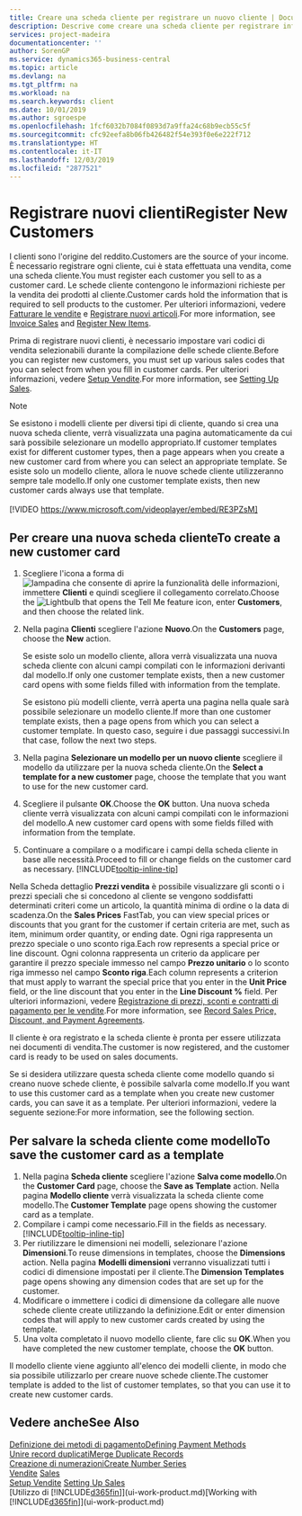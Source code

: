 ```yaml
---
title: Creare una scheda cliente per registrare un nuovo cliente | Documenti Microsoft
description: Descrive come creare una scheda cliente per registrare informazioni su ogni nuovo cliente a cui sono rivolte le vendite.
services: project-madeira
documentationcenter: ''
author: SorenGP
ms.service: dynamics365-business-central
ms.topic: article
ms.devlang: na
ms.tgt_pltfrm: na
ms.workload: na
ms.search.keywords: client
ms.date: 10/01/2019
ms.author: sgroespe
ms.openlocfilehash: 1fcf6032b7084f0893d7a9ffa24c68b9ecb55c5f
ms.sourcegitcommit: cfc92eefa8b06fb426482f54e393f0e6e222f712
ms.translationtype: HT
ms.contentlocale: it-IT
ms.lasthandoff: 12/03/2019
ms.locfileid: "2877521"
---
```

# <a name="register-new-customers"></a><span data-ttu-id="8a3b1-103">Registrare nuovi clienti</span><span class="sxs-lookup"><span data-stu-id="8a3b1-103">Register New Customers</span></span>
<span data-ttu-id="8a3b1-104">I clienti sono l'origine del reddito.</span><span class="sxs-lookup"><span data-stu-id="8a3b1-104">Customers are the source of your income.</span></span> <span data-ttu-id="8a3b1-105">È necessario registrare ogni cliente, cui è stata effettuata una vendita, come una scheda cliente.</span><span class="sxs-lookup"><span data-stu-id="8a3b1-105">You must register each customer you sell to as a customer card.</span></span> <span data-ttu-id="8a3b1-106">Le schede cliente contengono le informazioni richieste per la vendita dei prodotti al cliente.</span><span class="sxs-lookup"><span data-stu-id="8a3b1-106">Customer cards hold the information that is required to sell products to the customer.</span></span> <span data-ttu-id="8a3b1-107">Per ulteriori informazioni, vedere [Fatturare le vendite](sales-how-invoice-sales.md) e [Registrare nuovi articoli](inventory-how-register-new-items.md).</span><span class="sxs-lookup"><span data-stu-id="8a3b1-107">For more information, see [Invoice Sales](sales-how-invoice-sales.md) and [Register New Items](inventory-how-register-new-items.md).</span></span>  

<span data-ttu-id="8a3b1-108">Prima di registrare nuovi clienti, è necessario impostare vari codici di vendita selezionabili durante la compilazione delle schede cliente.</span><span class="sxs-lookup"><span data-stu-id="8a3b1-108">Before you can register new customers, you must set up various sales codes that you can select from when you fill in customer cards.</span></span> <span data-ttu-id="8a3b1-109">Per ulteriori informazioni, vedere [Setup Vendite](sales-setup-sales.md).</span><span class="sxs-lookup"><span data-stu-id="8a3b1-109">For more information, see [Setting Up Sales](sales-setup-sales.md).</span></span>

> [!NOTE]  
>   <span data-ttu-id="8a3b1-110">Se esistono i modelli cliente per diversi tipi di cliente, quando si crea una nuova scheda cliente, verrà visualizzata una pagina automaticamente da cui sarà possibile selezionare un modello appropriato.</span><span class="sxs-lookup"><span data-stu-id="8a3b1-110">If customer templates exist for different customer types, then a page appears when you create a new customer card from where you can select an appropriate template.</span></span> <span data-ttu-id="8a3b1-111">Se esiste solo un modello cliente, allora le nuove schede cliente utilizzeranno sempre tale modello.</span><span class="sxs-lookup"><span data-stu-id="8a3b1-111">If only one customer template exists, then new customer cards always use that template.</span></span>
<br><br>
> [!VIDEO https://www.microsoft.com/videoplayer/embed/RE3PZsM]

## <a name="to-create-a-new-customer-card"></a><span data-ttu-id="8a3b1-112">Per creare una nuova scheda cliente</span><span class="sxs-lookup"><span data-stu-id="8a3b1-112">To create a new customer card</span></span>
1. <span data-ttu-id="8a3b1-113">Scegliere l'icona a forma di ![lampadina che consente di aprire la funzionalità delle informazioni](media/ui-search/search_small.png "Informazioni sull'operazione che si desidera eseguire"), immettere **Clienti** e quindi scegliere il collegamento correlato.</span><span class="sxs-lookup"><span data-stu-id="8a3b1-113">Choose the ![Lightbulb that opens the Tell Me feature](media/ui-search/search_small.png "Tell me what you want to do") icon, enter **Customers**, and then choose the related link.</span></span>  
2. <span data-ttu-id="8a3b1-114">Nella pagina **Clienti** scegliere l'azione **Nuovo**.</span><span class="sxs-lookup"><span data-stu-id="8a3b1-114">On the **Customers** page, choose the **New** action.</span></span>

    <span data-ttu-id="8a3b1-115">Se esiste solo un modello cliente, allora verrà visualizzata una nuova scheda cliente con alcuni campi compilati con le informazioni derivanti dal modello.</span><span class="sxs-lookup"><span data-stu-id="8a3b1-115">If only one customer template exists, then a new customer card opens with some fields filled with information from the template.</span></span>

    <span data-ttu-id="8a3b1-116">Se esistono più modelli cliente, verrà aperta una pagina nella quale sarà possibile selezionare un modello cliente.</span><span class="sxs-lookup"><span data-stu-id="8a3b1-116">If more than one customer template exists, then a page opens from which you can select a customer template.</span></span> <span data-ttu-id="8a3b1-117">In questo caso, seguire i due passaggi successivi.</span><span class="sxs-lookup"><span data-stu-id="8a3b1-117">In that case, follow the next two steps.</span></span>
3. <span data-ttu-id="8a3b1-118">Nella pagina **Selezionare un modello per un nuovo cliente** scegliere il modello da utilizzare per la nuova scheda cliente.</span><span class="sxs-lookup"><span data-stu-id="8a3b1-118">On the **Select a template for a new customer** page, choose the template that you want to use for the new customer card.</span></span>
4. <span data-ttu-id="8a3b1-119">Scegliere il pulsante **OK**.</span><span class="sxs-lookup"><span data-stu-id="8a3b1-119">Choose the **OK** button.</span></span> <span data-ttu-id="8a3b1-120">Una nuova scheda cliente verrà visualizzata con alcuni campi compilati con le informazioni del modello.</span><span class="sxs-lookup"><span data-stu-id="8a3b1-120">A new customer card opens with some fields filled with information from the template.</span></span>  
5. <span data-ttu-id="8a3b1-121">Continuare a compilare o a modificare i campi della scheda cliente in base alle necessità.</span><span class="sxs-lookup"><span data-stu-id="8a3b1-121">Proceed to fill or change fields on the customer card as necessary.</span></span> [!INCLUDE[tooltip-inline-tip](includes/tooltip-inline-tip_md.md)]

<span data-ttu-id="8a3b1-122">Nella Scheda dettaglio **Prezzi vendita** è possibile visualizzare gli sconti o i prezzi speciali che si concedono al cliente se vengono soddisfatti determinati criteri come un articolo, la quantità minima di ordine o la data di scadenza.</span><span class="sxs-lookup"><span data-stu-id="8a3b1-122">On the **Sales Prices** FastTab, you can view special prices or discounts that you grant for the customer if certain criteria are met, such as item, minimum order quantity, or ending date.</span></span> <span data-ttu-id="8a3b1-123">Ogni riga rappresenta un prezzo speciale o uno sconto riga.</span><span class="sxs-lookup"><span data-stu-id="8a3b1-123">Each row represents a special price or line discount.</span></span> <span data-ttu-id="8a3b1-124">Ogni colonna rappresenta un criterio da applicare per garantire il prezzo speciale immesso nel campo **Prezzo unitario** o lo sconto riga immesso nel campo **Sconto riga**.</span><span class="sxs-lookup"><span data-stu-id="8a3b1-124">Each column represents a criterion that must apply to warrant the special price that you enter in the **Unit Price** field, or the line discount that you enter in the **Line Discount %** field.</span></span> <span data-ttu-id="8a3b1-125">Per ulteriori informazioni, vedere [Registrazione di prezzi, sconti e contratti di pagamento per le vendite](sales-how-record-sales-price-discount-payment-agreements.md).</span><span class="sxs-lookup"><span data-stu-id="8a3b1-125">For more information, see [Record Sales Price, Discount, and Payment Agreements](sales-how-record-sales-price-discount-payment-agreements.md).</span></span>

<span data-ttu-id="8a3b1-126">Il cliente è ora registrato e la scheda cliente è pronta per essere utilizzata nei documenti di vendita.</span><span class="sxs-lookup"><span data-stu-id="8a3b1-126">The customer is now registered, and the customer card is ready to be used on sales documents.</span></span>

<span data-ttu-id="8a3b1-127">Se si desidera utilizzare questa scheda cliente come modello quando si creano nuove schede cliente, è possibile salvarla come modello.</span><span class="sxs-lookup"><span data-stu-id="8a3b1-127">If you want to use this customer card as a template when you create new customer cards, you can save it as a template.</span></span> <span data-ttu-id="8a3b1-128">Per ulteriori informazioni, vedere la seguente sezione:</span><span class="sxs-lookup"><span data-stu-id="8a3b1-128">For more information, see the following section.</span></span>

## <a name="to-save-the-customer-card-as-a-template"></a><span data-ttu-id="8a3b1-129">Per salvare la scheda cliente come modello</span><span class="sxs-lookup"><span data-stu-id="8a3b1-129">To save the customer card as a template</span></span>
1. <span data-ttu-id="8a3b1-130">Nella pagina **Scheda cliente** scegliere l'azione **Salva come modello**.</span><span class="sxs-lookup"><span data-stu-id="8a3b1-130">On the **Customer Card** page, choose the **Save as Template** action.</span></span> <span data-ttu-id="8a3b1-131">Nella pagina **Modello cliente** verrà visualizzata la scheda cliente come modello.</span><span class="sxs-lookup"><span data-stu-id="8a3b1-131">The **Customer Template** page opens showing the customer card as a template.</span></span>
2. <span data-ttu-id="8a3b1-132">Compilare i campi come necessario.</span><span class="sxs-lookup"><span data-stu-id="8a3b1-132">Fill in the fields as necessary.</span></span> [!INCLUDE[tooltip-inline-tip](includes/tooltip-inline-tip_md.md)]
3. <span data-ttu-id="8a3b1-133">Per riutilizzare le dimensioni nei modelli, selezionare l'azione **Dimensioni**.</span><span class="sxs-lookup"><span data-stu-id="8a3b1-133">To reuse dimensions in templates, choose the **Dimensions** action.</span></span> <span data-ttu-id="8a3b1-134">Nella pagina **Modelli dimensioni** verranno visualizzati tutti i codici di dimensione impostati per il cliente.</span><span class="sxs-lookup"><span data-stu-id="8a3b1-134">The **Dimension Templates** page opens showing any dimension codes that are set up for the customer.</span></span>
4. <span data-ttu-id="8a3b1-135">Modificare o immettere i codici di dimensione da collegare alle nuove schede cliente create utilizzando la definizione.</span><span class="sxs-lookup"><span data-stu-id="8a3b1-135">Edit or enter dimension codes that will apply to new customer cards created by using the template.</span></span>  
5. <span data-ttu-id="8a3b1-136">Una volta completato il nuovo modello cliente, fare clic su **OK**.</span><span class="sxs-lookup"><span data-stu-id="8a3b1-136">When you have completed the new customer template, choose the **OK** button.</span></span>

<span data-ttu-id="8a3b1-137">Il modello cliente viene aggiunto all'elenco dei modelli cliente, in modo che sia possibile utilizzarlo per creare nuove schede cliente.</span><span class="sxs-lookup"><span data-stu-id="8a3b1-137">The customer template is added to the list of customer templates, so that you can use it to create new customer cards.</span></span>

## <a name="see-also"></a><span data-ttu-id="8a3b1-138">Vedere anche</span><span class="sxs-lookup"><span data-stu-id="8a3b1-138">See Also</span></span>
[<span data-ttu-id="8a3b1-139">Definizione dei metodi di pagamento</span><span class="sxs-lookup"><span data-stu-id="8a3b1-139">Defining Payment Methods</span></span>](finance-payment-methods.md)  
[<span data-ttu-id="8a3b1-140">Unire record duplicati</span><span class="sxs-lookup"><span data-stu-id="8a3b1-140">Merge Duplicate Records</span></span>](sales-how-merge-duplicate-records.md)  
[<span data-ttu-id="8a3b1-141">Creazione di numerazioni</span><span class="sxs-lookup"><span data-stu-id="8a3b1-141">Create Number Series</span></span>](ui-create-number-series.md)  
<span data-ttu-id="8a3b1-142">[Vendite](sales-manage-sales.md)  </span><span class="sxs-lookup"><span data-stu-id="8a3b1-142">[Sales](sales-manage-sales.md)  </span></span>  
<span data-ttu-id="8a3b1-143">[Setup Vendite](sales-setup-sales.md)  </span><span class="sxs-lookup"><span data-stu-id="8a3b1-143">[Setting Up Sales](sales-setup-sales.md)  </span></span>  
<span data-ttu-id="8a3b1-144">[Utilizzo di [!INCLUDE[d365fin](includes/d365fin_md.md)]](ui-work-product.md)</span><span class="sxs-lookup"><span data-stu-id="8a3b1-144">[Working with [!INCLUDE[d365fin](includes/d365fin_md.md)]](ui-work-product.md)</span></span>
